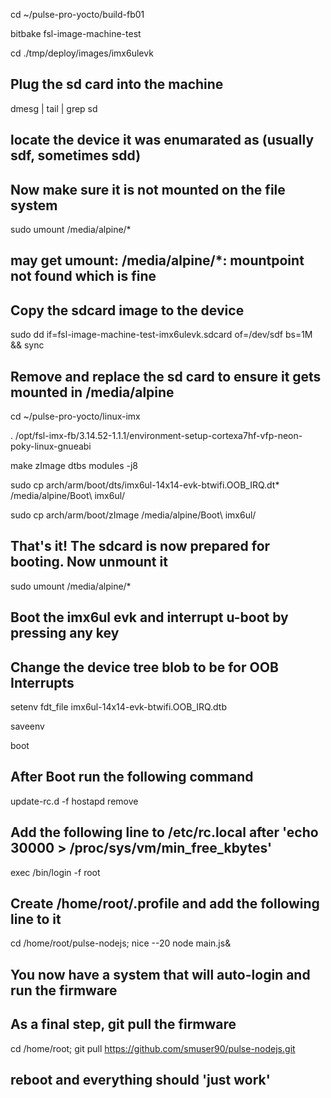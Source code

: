 cd ~/pulse-pro-yocto/build-fb01  

bitbake fsl-image-machine-test  

cd ./tmp/deploy/images/imx6ulevk  

## Plug the sd card into the machine ##

dmesg | tail | grep sd  

## locate the device it was enumarated as (usually sdf, sometimes sdd) ##

## Now make sure it is not mounted on the file system ##

sudo umount /media/alpine/*  
## may get umount: /media/alpine/*: mountpoint not found which is fine ##

## Copy the sdcard image to the device ##

sudo dd if=fsl-image-machine-test-imx6ulevk.sdcard of=/dev/sdf bs=1M && sync  

## Remove and replace the sd card to ensure it gets mounted in /media/alpine ##

cd ~/pulse-pro-yocto/linux-imx  

. /opt/fsl-imx-fb/3.14.52-1.1.1/environment-setup-cortexa7hf-vfp-neon-poky-linux-gnueabi  

make zImage dtbs modules -j8  

sudo cp arch/arm/boot/dts/imx6ul-14x14-evk-btwifi.OOB_IRQ.dt* /media/alpine/Boot\ imx6ul/  

sudo cp arch/arm/boot/zImage /media/alpine/Boot\ imx6ul/  


## That's it! The sdcard is now prepared for booting. Now unmount it ##
sudo umount /media/alpine/*  

## Boot the imx6ul evk and interrupt u-boot by pressing any key ##
## Change the device tree blob to be for OOB Interrupts ##

setenv fdt_file imx6ul-14x14-evk-btwifi.OOB_IRQ.dtb  

saveenv  

boot  

## After Boot run the following command ##
update-rc.d -f hostapd remove  

## Add the following line to /etc/rc.local after 'echo 30000 > /proc/sys/vm/min_free_kbytes' ##
exec /bin/login -f root  

## Create /home/root/.profile and add the following line to it ##
cd /home/root/pulse-nodejs; nice --20 node main.js&  

## You now have a system that will auto-login and run the firmware ##

## As a final step, git pull the firmware ##
cd /home/root; git pull https://github.com/smuser90/pulse-nodejs.git  

## reboot and everything should 'just work' ##
